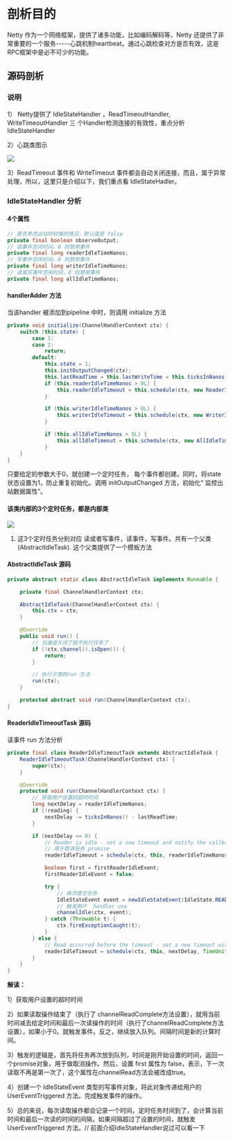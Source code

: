 # 剖析目的

Netty 作为一个网络框架，提供了诸多功能，比如编码解码等，Netty 还提供了非常重要的一个服务-----心跳机制heartbeat。通过心跳检查对方是否有效，这是 RPC框架中是必不可少的功能。

## 源码剖析

### 说明

1） Netty提供了 IdleStateHandler ，ReadTimeoutHandler, WriteTimeoutHandler 三
个Handler检测连接的有效性，重点分析 IdleStateHandler 

2）心跳类图示

![](images/40.心跳检测.png)

3）ReadTimeout 事件和 WriteTimeout 事件都会自动关闭连接，而且，属于异常处理，所以，这里只是介绍以下，我们重点看 IdleStateHadler。

### IdleStateHandler 分析

#### 4个属性

```Java
// 是否考虑出站时较慢的情况，默认值是 false
private final boolean observeOutput;
// 读事件空闲时间，0 则禁用事件
private final long readerIdleTimeNanos;
// 写事件空闲时间，0 则禁用事件
private final long writerIdleTimeNanos;
// 读或写事件空闲时间，0 则禁用事件
private final long allIdleTimeNanos;
```

#### handlerAdder 方法

当该handler 被添加到pipeline 中时，则调用 initialize 方法

```java
private void initialize(ChannelHandlerContext ctx) {
    switch (this.state) {
        case 1:
        case 2:
            return;
        default:
            this.state = 1;
            this.initOutputChanged(ctx);
            this.lastReadTime = this.lastWriteTime = this.ticksInNanos();
            if (this.readerIdleTimeNanos > 0L) {
                this.readerIdleTimeout = this.schedule(ctx, new ReaderIdleTimeoutTask(ctx), this.readerIdleTimeNanos, TimeUnit.NANOSECONDS);
            }

            if (this.writerIdleTimeNanos > 0L) {
                this.writerIdleTimeout = this.schedule(ctx, new WriterIdleTimeoutTask(ctx), this.writerIdleTimeNanos, TimeUnit.NANOSECONDS);
            }

            if (this.allIdleTimeNanos > 0L) {
                this.allIdleTimeout = this.schedule(ctx, new AllIdleTimeoutTask(ctx), this.allIdleTimeNanos, TimeUnit.NANOSECONDS);
            }
    }
}
```

只要给定的参数大于0，就创建一个定时任务， 每个事件都创建。同时，将state 状态设置为1，防止重复初始化。调用 initOutputChanged 方法，初始化“ 监控出站数据属性”。

#### 该类内部的3个定时任务，都是内部类

![](images/41.IdleStateHandler三个定时任务内部类.png)

1) 这3个定时任务分别对应 读或者写事件，读事件，写事件。共有一个父类(AbstractIdleTask). 这个父类提供了一个模板方法

#### AbstractIdleTask 源码

```java
private abstract static class AbstractIdleTask implements Runnable {

    private final ChannelHandlerContext ctx;

    AbstractIdleTask(ChannelHandlerContext ctx) {
        this.ctx = ctx;
    }

    @Override
    public void run() {
        // 当通道关闭了就不执行任务了
        if (!ctx.channel().isOpen()) {
            return;
        }

        // 执行子类的run 方法
        run(ctx);
    }

    protected abstract void run(ChannelHandlerContext ctx);
}
```

#### ReaderIdleTimeoutTask 源码

读事件 run 方法分析

```java
private final class ReaderIdleTimeoutTask extends AbstractIdleTask {
    ReaderIdleTimeoutTask(ChannelHandlerContext ctx) {
        super(ctx);
    }

    @Override
    protected void run(ChannelHandlerContext ctx) {
        // 获取用户设置的超时时间
        long nextDelay = readerIdleTimeNanos;
        if (!reading) {
            nextDelay -= ticksInNanos() - lastReadTime;
        }

        if (nextDelay <= 0) {
            // Reader is idle - set a new timeout and notify the callback.
            // 用于取消任务 promise
            readerIdleTimeout = schedule(ctx, this, readerIdleTimeNanos, TimeUnit.NANOSECONDS);

            boolean first = firstReaderIdleEvent;
            firstReaderIdleEvent = false;

            try {
                // 再次提交任务
                IdleStateEvent event = newIdleStateEvent(IdleState.READER_IDLE, first);
                // 触发用户  handler use
                channelIdle(ctx, event);
            } catch (Throwable t) {
                ctx.fireExceptionCaught(t);
            }
        } else {
            // Read occurred before the timeout - set a new timeout with shorter delay.
            readerIdleTimeout = schedule(ctx, this, nextDelay, TimeUnit.NANOSECONDS);
        }
    }
}
```

**解读：**

1）获取用户设置的超时时间

2）如果读取操作结束了（执行了 channelReadComplete方法设置），就用当前时间减去给定时间和最后一次读操作的时间（执行了channelReadComplete方法设置），如果小于0。就触发事件。反之，继续放入队列。间隔时间是新的计算时间。

3）触发的逻辑是，首先将任务再次放到队列，时间是刚开始设置的时间，返回一个promise对象，用于做取消操作。然后，设置 first 属性为 false，表示，下一次读取不再是第一次了，这个属性在channelRead方法会被改成true。

4）创建一个 IdleStateEvent 类型的写事件对象，将此对象传递给用户的 UserEventTriggered 方法。完成触发事件的操作。

5）总的来说，每次读取操作都会记录一个时间，定时任务时间到了，会计算当前时间和最后一次读的时间的间隔，如果间隔超过了设置的时间，就触发UserEventTriggered 方法。// 前面介绍IdleStateHandler说过可以看一下





